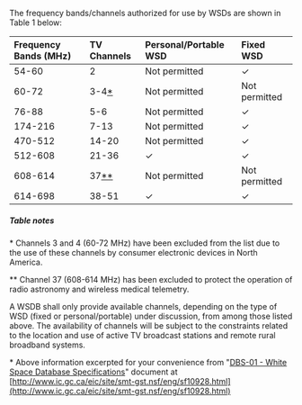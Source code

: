 The frequency bands/channels authorized for use by WSDs are shown in Table 1 below:

| Frequency Bands \(MHz\) | TV Channels | Personal/Portable WSD | Fixed WSD |
| :--- | :--- | :--- | :--- |
| 54-60 | 2 | Not permitted | ✓ |
| 60-72 | 3-4[\*](http://www.ic.gc.ca/eic/site/smt-gst.nsf/eng/sf10928.html#t1n1) | Not permitted | Not permitted |
| 76-88 | 5-6 | Not permitted | ✓ |
| 174-216 | 7-13 | Not permitted | ✓ |
| 470-512 | 14-20 | Not permitted | ✓ |
| 512-608 | 21-36 | ✓ | ✓ |
| 608-614 | 37[\*\*](http://www.ic.gc.ca/eic/site/smt-gst.nsf/eng/sf10928.html#t1n2) | Not permitted | Not permitted |
| 614-698 | 38-51 | ✓ | ✓ |

##### Table notes

\* Channels 3 and 4 \(60-72 MHz\) have been excluded from the list due to the use of these channels by consumer electronic devices in North America.

\*\* Channel 37 \(608-614 MHz\) has been excluded to protect the operation of radio astronomy and wireless medical telemetry.



A WSDB shall only provide available channels, depending on the type of WSD \(fixed or personal/portable\) under discussion, from among those listed above. The availability of channels will be subject to the constraints related to the location and use of active TV broadcast stations and remote rural broadband systems.



\* Above information excerpted for your convenience from "[DBS-01 - White Space Database Specifications](http://www.ic.gc.ca/eic/site/smt-gst.nsf/eng/sf10928.html)" document at [http://www.ic.gc.ca/eic/site/smt-gst.nsf/eng/sf10928.html](http://www.ic.gc.ca/eic/site/smt-gst.nsf/eng/sf10928.html)



